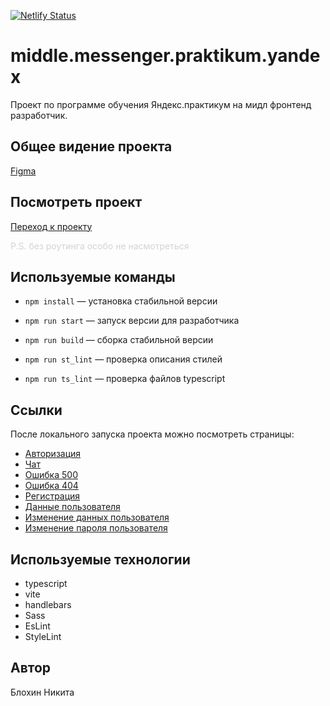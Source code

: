 [![Netlify Status](https://api.netlify.com/api/v1/badges/59fd3869-edd3-457d-b45c-6d149b3e65d9/deploy-status)](https://app.netlify.com/sites/ypmessenger/deploys)

# middle.messenger.praktikum.yandex

Проект по программе обучения Яндекс.практикум на мидл фронтенд разработчик.

## Общее видение проекта

[Figma](https://www.figma.com/design/nYh6OkmJRgXXwICia7oA8v/Стиль-чата-для-проекта-ЯП?node-id=0-1&p=f&t=sKClgouoI06Ynk8M-0)

## Посмотреть проект

[Переход к проекту](https://ypmessenger.netlify.app/)

<span style="color:lightgray">P.S. без роутинга особо не насмотреться</span>

## Используемые команды

- `npm install` — установка стабильной версии

- `npm run start` — запуск версии для разработчика

- `npm run build` — cборка стабильной версии

- `npm run st_lint` — проверка описания стилей

- `npm run ts_lint` — проверка файлов typescript

## Ссылки

После локального запуска проекта можно посмотреть страницы:

- [Авторизация](http://localhost:3000/)
- [Чат](http://localhost:3000/messenger)
- [Ошибка 500](http://localhost:3000/500)
- [Ошибка 404](http://localhost:3000/404)
- [Регистрация](http://localhost:3000/sign-up)
- [Данные пользователя](http://localhost:3000/settings)
- [Изменение данных пользователя](http://localhost:3000/settings/edit)
- [Изменение пароля пользователя](http://localhost:3000/settings/password)

## Используемые технологии

- typescript
- vite
- handlebars
- Sass
- EsLint
- StyleLint

## Автор

Блохин Никита
